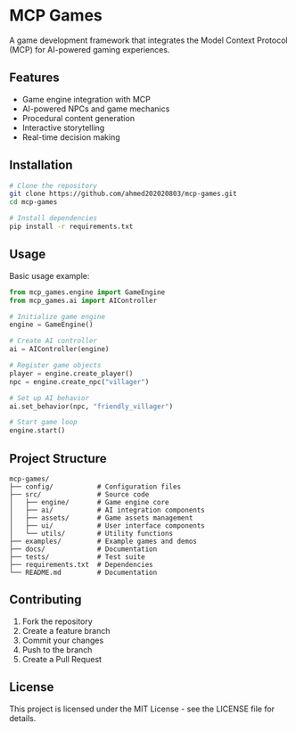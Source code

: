 # MCP Games

A game development framework that integrates the Model Context Protocol (MCP) for AI-powered gaming experiences.

## Features

- Game engine integration with MCP
- AI-powered NPCs and game mechanics
- Procedural content generation
- Interactive storytelling
- Real-time decision making

## Installation

```bash
# Clone the repository
git clone https://github.com/ahmed202020803/mcp-games.git
cd mcp-games

# Install dependencies
pip install -r requirements.txt
```

## Usage

Basic usage example:

```python
from mcp_games.engine import GameEngine
from mcp_games.ai import AIController

# Initialize game engine
engine = GameEngine()

# Create AI controller
ai = AIController(engine)

# Register game objects
player = engine.create_player()
npc = engine.create_npc("villager")

# Set up AI behavior
ai.set_behavior(npc, "friendly_villager")

# Start game loop
engine.start()
```

## Project Structure

```
mcp-games/
├── config/           # Configuration files
├── src/              # Source code
│   ├── engine/       # Game engine core
│   ├── ai/           # AI integration components
│   ├── assets/       # Game assets management
│   ├── ui/           # User interface components
│   └── utils/        # Utility functions
├── examples/         # Example games and demos
├── docs/             # Documentation
├── tests/            # Test suite
├── requirements.txt  # Dependencies
└── README.md         # Documentation
```

## Contributing

1. Fork the repository
2. Create a feature branch
3. Commit your changes
4. Push to the branch
5. Create a Pull Request

## License

This project is licensed under the MIT License - see the LICENSE file for details.